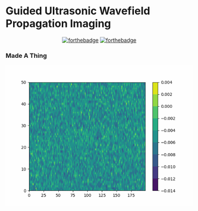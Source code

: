 # Guided Ultrasonic Wavefield Propagation Imaging

<div align="center">

[![forthebadge](https://forthebadge.com/images/badges/fuck-it-ship-it.svg)](https://forthebadge.com) [![forthebadge](https://forthebadge.com/images/badges/made-with-python.svg)](https://forthebadge.com)

</div>

### Made A Thing

![](gr.gif)
